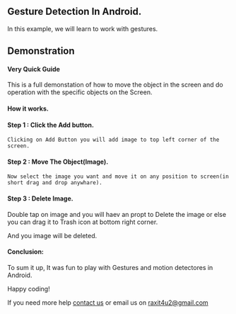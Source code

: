 <h2>Gesture Detection In Android.</h2>
<p>In this example, we will learn to work with gestures.</4>


<h2>Demonstration</h2>

<h4>Very Quick Guide</h4> 
<p>This is a full demonstation of how to move the object in the screen and do operation with the specific objects on the Screen.<p>
         


<h4>How it works.</h4> 



<h4>Step 1 : Click the Add button.</h4> 
<p><code>Clicking on Add Button you will add image to top left corner of the screen.</code><p>

  

<h4>Step 2 : Move The Object(Image).</h4>


<p><code>Now select the image you want and move it on any position to screen(in short drag and drop anywhare).</code></p>
 

<h4>Step 3 :  Delete Image.</h4>
<p>Double tap on image and you will haev an propt to Delete the image or else you can drag it to Trash icon at bottom right corner.</p>
<p>And you image will be deleted.</p>


<h4>Conclusion:</h4> 
<p>To sum it up, It was fun to play with Gestures and motion detectores in Android.</p>



<p>Happy coding!</p>


<p>If you need more help <a href="http://www.crestinfotech.com/contact-us/" target="_blank">contact us</a> 
or email us on <a href="mailto:raxit4u2@gmail.com">raxit4u2@gmail.com</a></p>
